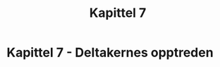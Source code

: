 ﻿---
title: Kapittel 7
parent: Offisielle spilleregler for volleyball
nav_order: 27
---
 
# Kapittel 7 - Deltakernes opptreden
